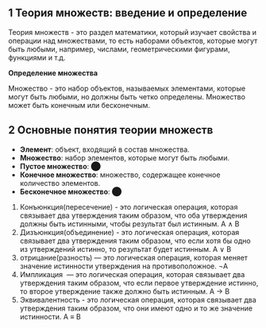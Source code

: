 ## 1 **Теория множеств: введение и определение**

Теория множеств - это раздел математики, который изучает свойства и операции над множествами, то есть наборами объектов, которые могут быть любыми, например, числами, геометрическими фигурами, функциями и т.д.

**Определение множества**

Множество - это набор объектов, называемых элементами, которые могут быть любыми, но должны быть четко определены. Множество может быть конечным или бесконечным.

## 2 **Основные понятия теории множеств**

- **Элемент**: объект, входящий в состав множества.
- **Множество**: набор элементов, которые могут быть любыми.
- **Пустое множество**: ⬤
- **Конечное множество**: множество, содержащее конечное количество элементов.
- **Бесконечное множество**: ⬤

1. Конъюнкция(пересечение) - это логическая операция, которая связывает два утверждения таким образом, что оба утверждения должны быть истинными, чтобы результат был истинным.  A ∧ B
2. Дизъюнкция(объединение) - это логическая операция, которая связывает два утверждения таким образом, что если хотя бы одно из утверждений истинно, то результат будет истинным.  A ∨ B 
3. отрицание(разность) — это логическая операция, которая меняет значение истинности утверждения на противоположное.  ¬A
4. Импликация  — это логическая операция, которая связывает два утверждения таким образом, что если первое утверждение истинно, то второе утверждение также должно быть истинным.  A → B
5. Эквивалентность - это логическая операция, которая связывает два утверждения таким образом, что они имеют одно и то же значение истинности.   A ≡ B